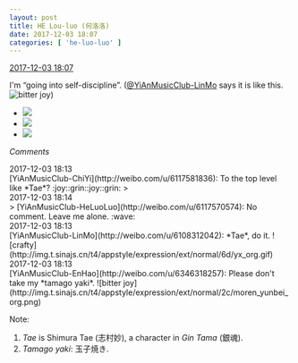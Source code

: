 ```yaml
---
layout: post
title: HE Lou-luo (何洛洛)
date: 2017-12-03 18:07
categories: [ 'he-luo-luo' ]
---
```


<div class="weibo-info">
  <a href="https://weibo.com/6117570574/FxXrH2YZ0">2017-12-03 18:07</a>
</div>

I'm “going into self-discipline”. ([@YiAnMusicClub-LinMo](http://weibo.com/u/6108312042) says it is like this. ![bitter joy](http://img.t.sinajs.cn/t4/appstyle/expression/ext/normal/2c/moren_yunbei_org.png))

<!-- more -->

<ul class="weibo-pic-list-1">
  <li class="weibo-pic">
    <a href="https://wx3.sinaimg.cn/mw690/006G0Hz8gy1fm3qnsqxqbj31491hoqv5.jpg"><img src="https://wx3.sinaimg.cn/thumb150/006G0Hz8gy1fm3qnsqxqbj31491hoqv5.jpg" /></a>
  </li>
  <li class="weibo-pic">
    <a href="https://wx1.sinaimg.cn/mw690/006G0Hz8gy1fm3qno47unj31491hoe81.jpg"><img src="https://wx1.sinaimg.cn/thumb150/006G0Hz8gy1fm3qno47unj31491hoe81.jpg" /></a>
  </li>
  <li class="weibo-pic">
    <a href="https://wx4.sinaimg.cn/mw690/006G0Hz8gy1fm3qnwp4s3j31491hohdt.jpg"><img src="https://wx4.sinaimg.cn/thumb150/006G0Hz8gy1fm3qnwp4s3j31491hohdt.jpg" /></a>
  </li>
</ul>

*Comments*

<div class="weibo-info">2017-12-03 18:13</div>
[YiAnMusicClub-ChiYi](http://weibo.com/u/6117581836): To the top level like *Tae*? :joy::grin::joy::grin:
> <div class="weibo-info">2017-12-03 18:14</div>
> [YiAnMusicClub-HeLuoLuo](http://weibo.com/u/6117570574): No comment. Leave me alone. :wave:

<div class="weibo-info">2017-12-03 18:13</div>
[YiAnMusicClub-LinMo](http://weibo.com/u/6108312042): *Tae*, do it. ![crafty](http://img.t.sinajs.cn/t4/appstyle/expression/ext/normal/6d/yx_org.gif)

<div class="weibo-info">2017-12-03 18:13</div>
[YiAnMusicClub-EnHao](http://weibo.com/u/6346318257): Please don't take my *tamago yaki*. ![bitter joy](http://img.t.sinajs.cn/t4/appstyle/expression/ext/normal/2c/moren_yunbei_org.png)

Note:
1. *Tae* is Shimura Tae (志村妙), a character in *Gin Tama* (銀魂).
1. *Tamago yaki*: 玉子焼き.
